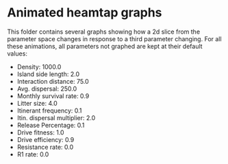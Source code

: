 # Animated heamtap graphs

This folder contains several graphs showing how a 2d slice from the parameter space changes in response to a third parameter changing.
For all these animations, all parameters not graphed are kept at their default values:

- Density: 1000.0
- Island side length: 2.0
- Interaction distance: 75.0
- Avg. dispersal: 250.0
- Monthly survival rate: 0.9
- Litter size: 4.0
- Itinerant frequency: 0.1
- Itin. dispersal multiplier: 2.0
- Release Percentage: 0.1
- Drive fitness: 1.0
- Drive efficiency: 0.9
- Resistance rate: 0.0
- R1 rate: 0.0
